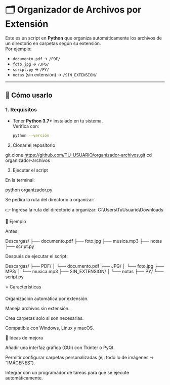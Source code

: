 # 🗂️ Organizador de Archivos por Extensión

Este es un script en **Python** que organiza automáticamente los archivos de un directorio en carpetas según su extensión.  
Por ejemplo:  

- `documento.pdf` → `/PDF/`  
- `foto.jpg` → `/JPG/`  
- `script.py` → `/PY/`  
- `notas` (sin extensión) → `/SIN_EXTENSION/`  

---

## 🚀 Cómo usarlo

### 1. Requisitos
- Tener **Python 3.7+** instalado en tu sistema.  
  Verifica con:  
  ```bash
  python --versión

2. Clonar el repositorio

git clone https://github.com/TU-USUARIO/organizador-archivos.git
cd organizador-archivos

3. Ejecutar el script

En la terminal:

python organizador.py

Se pedirá la ruta del directorio a organizar:

👉 Ingresa la ruta del directorio a organizar: C:\Users\TuUsuario\Downloads

📂 Ejemplo

Antes:

Descargas/
├── documento.pdf
├── foto.jpg
├── musica.mp3
├── notas
├── script.py


Después de ejecutar el script:

Descargas/
├── PDF/
│   └── documento.pdf
├── JPG/
│   └── foto.jpg
├── MP3/
│   └── musica.mp3
├── SIN_EXTENSION/
│   └── notas
├── PY/
    └── script.py

⭐ Características

Organización automática por extensión.

Maneja archivos sin extensión.

Crea carpetas solo si son necesarias.

Compatible con Windows, Linux y macOS.

📌 Ideas de mejora

Añadir una interfaz gráfica (GUI) con Tkinter o PyQt.

Permitir configurar carpetas personalizadas (ej: todo lo de imágenes → “IMÁGENES”).

Integrar con un programador de tareas para que se ejecute automáticamente.